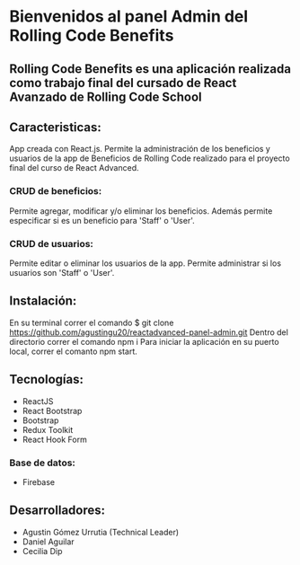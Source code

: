 # Bienvenidos al panel Admin del Rolling Code Benefits

## Rolling Code Benefits es una aplicación realizada como trabajo final del cursado de React Avanzado de Rolling Code School

## Caracteristicas:
App creada con React.js. Permite la administración de los beneficios y usuarios de la app de Beneficios de Rolling Code realizado para el proyecto final del curso de React Advanced.

### CRUD de beneficios:
Permite agregar, modificar y/o eliminar los beneficios. Además permite especificar si es un beneficio para 'Staff' o 'User'.

### CRUD de usuarios:
Permite editar o eliminar los usuarios de la app. Permite administrar si los usuarios son 'Staff' o 'User'.

## Instalación:
En su terminal correr el comando $ git clone https://github.com/agustingu20/reactadvanced-panel-admin.git
Dentro del directorio correr el comando npm i 
Para iniciar la aplicación en su puerto local, correr el comanto npm start.

## Tecnologías:
- ReactJS
- React Bootstrap
- Bootstrap
- Redux Toolkit
- React Hook Form
### Base de datos:
- Firebase

## Desarrolladores:
- Agustin Gómez Urrutia (Technical Leader)
- Daniel Aguilar
- Cecilia Dip

